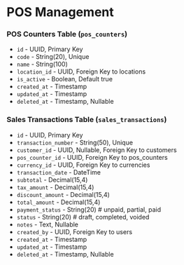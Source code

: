 # POS Management

### POS Counters Table (`pos_counters`)

-   `id` - UUID, Primary Key
-   `code` - String(20), Unique
-   `name` - String(100)
-   `location_id` - UUID, Foreign Key to locations
-   `is_active` - Boolean, Default true
-   `created_at` - Timestamp
-   `updated_at` - Timestamp
-   `deleted_at` - Timestamp, Nullable

### Sales Transactions Table (`sales_transactions`)

-   `id` - UUID, Primary Key
-   `transaction_number` - String(50), Unique
-   `customer_id` - UUID, Nullable, Foreign Key to customers
-   `pos_counter_id` - UUID, Foreign Key to pos_counters
-   `currency_id` - UUID, Foreign Key to currencies
-   `transaction_date` - DateTime
-   `subtotal` - Decimal(15,4)
-   `tax_amount` - Decimal(15,4)
-   `discount_amount` - Decimal(15,4)
-   `total_amount` - Decimal(15,4)
-   `payment_status` - String(20) # unpaid, partial, paid
-   `status` - String(20) # draft, completed, voided
-   `notes` - Text, Nullable
-   `created_by` - UUID, Foreign Key to users
-   `created_at` - Timestamp
-   `updated_at` - Timestamp
-   `deleted_at` - Timestamp, Nullable
